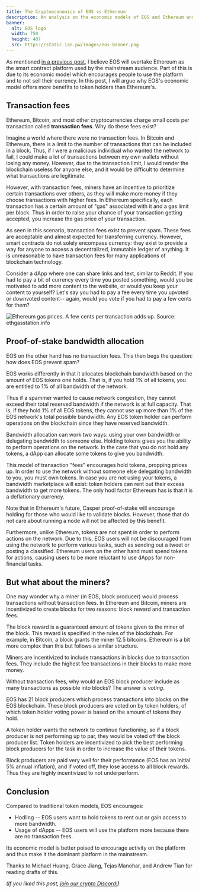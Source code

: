 ```yaml
---
title: The Cryptoeconomics of EOS vs Ethereum
description: An analysis on the economic models of EOS and Ethereum and the advantages and disadvantages to both.
banner:
  alt: EOS logo
  width: 750
  height: 407
  src: https://static.ian.pw/images/eos-banner.png
---
```


As mentioned [in a previous post](https://ian.pw/posts/2017-12-08-why-eos-will-overtake-ethereum-in-high-performance-smart-contracts.html), I believe EOS will overtake Ethereum as the smart contract platform used by the mainstream audience. Part of this is due to its economic model which encourages people to use the platform and to not sell their currency. In this post, I will argue why EOS's economic model offers more benefits to token holders than Ethereum's.

## Transaction fees

Ethereum, Bitcoin, and most other cryptocurrencies charge small costs per transaction called **transaction fees**. Why do these fees exist?

Imagine a world where there were no transaction fees. In Bitcoin and Ethereum, there is a limit to the number of transactions that can be included in a block. Thus, if I were a malicious individual who wanted the network to fail, I could make a lot of transactions between my own wallets without losing any money. However, due to the transaction limit, I would render the blockchain useless for anyone else, and it would be difficult to determine what transactions are legitimate.

However, with transaction fees, miners have an incentive to prioritize certain transactions over others, as they will make more money if they choose transactions with higher fees. In Ethereum specifically, each transaction has a certain amount of "gas" associated with it and a gas limit per block. Thus in order to raise your chance of your transaction getting accepted, you increase the gas price of your transaction.

As seen in this scenario, transaction fees exist to prevent spam. These fees are acceptable and almost expected for transferring currency. However, smart contracts do not solely encompass currency: they exist to provide a way for anyone to access a decentralized, immutable ledger of anything. It is unreasonable to have transaction fees for many applications of blockchain technology.

Consider a dApp where one can share links and text, similar to Reddit. If you had to pay a bit of currency every time you posted something, would you be motivated to add more content to the website, or would you keep your content to yourself? Let's say you had to pay a fee every time you upvoted or downvoted content-- again, would you vote if you had to pay a few cents for them?

![Ethereum gas prices. A few cents per transaction adds up. Source: ethgasstation.info](https://i.imgur.com/wQlH7pa.png)

## Proof-of-stake bandwidth allocation

EOS on the other hand has no transaction fees. This then begs the question: how does EOS prevent spam?

EOS works differently in that it allocates blockchain bandwidth based on the amount of EOS tokens one holds. That is, if you hold 1% of all tokens, you are entitled to 1% of all bandwidth of the network.

Thus if a spammer wanted to cause network congestion, they cannot exceed their total reserved bandwidth if the network is at full capacity. That is, if they hold 1% of all EOS tokens, they cannot use up more than 1% of the EOS network's total possible bandwidth. Any EOS token holder can perform operations on the blockchain since they have reserved bandwidth.

Bandwidth allocation can work two ways: using your own bandwidth or delegating bandwidth to someone else. Holding tokens gives you the ability to perform operations on the network. In the case that you do not hold any tokens, a dApp can allocate some tokens to give you bandwidth.

This model of transaction "fees" encourages hold tokens, propping prices up. In order to use the network without someone else delegating bandwidth to you, you must own tokens. In case you are not using your tokens, a bandwidth marketplace will exist: token holders can rent out their excess bandwidth to get more tokens. The only hodl factor Ethereum has is that it is a deflationary currency.

Note that in Ethereum's future, Casper proof-of-stake will encourage holding for those who would like to validate blocks. However, those that do not care about running a node will not be affected by this benefit.

Furthermore, unlike Ethereum, tokens are not spent in order to perform actions on the network. Due to this, EOS users will not be discouraged from using the network to perform various tasks, such as sending out a tweet or posting a classified. Ethereum users on the other hand must spend tokens for actions, causing users to be more reluctant to use dApps for non-financial tasks.

## But what about the miners?

One may wonder why a miner (in EOS, block producer) would process transactions without transaction fees. In Ethereum and Bitcoin, miners are incentivized to create blocks for two reasons: block reward and transaction fees.

The block reward is a guaranteed amount of tokens given to the miner of the block. This reward is specified in the rules of the blockchain. For example, in Bitcoin, a block grants the miner 12.5 bitcoins. Ethereum is a bit more complex than this but follows a similar structure.

Miners are incentivized to include transactions in blocks due to transaction fees. They include the highest fee transactions in their blocks to make more money.

Without transaction fees, why would an EOS block producer include as many transactions as possible into blocks? The answer is _voting_.

EOS has 21 block producers which process transactions into blocks on the EOS blockchain. These block producers are voted on by token holders, of which token holder voting power is based on the amount of tokens they hold.

A token holder wants the network to continue functioning, so if a block producer is not performing up to par, they would be voted off the block producer list. Token holders are incentivized to pick the best performing block producers for the task in order to increase the value of their tokens.

Block producers are paid very well for their performance (EOS has an initial 5% annual inflation), and if voted off, they lose access to all block rewards. Thus they are highly incentivized to not underperform.

## Conclusion

Compared to traditional token models, EOS encourages:

- Hodling -- EOS users want to hold tokens to rent out or gain access to more bandwidth.
- Usage of dApps -- EOS users will use the platform more because there are no transaction fees.

Its economic model is better poised to encourage activity on the platform and thus make it the dominant platform in the mainstream.

Thanks to Michael Huang, Grace Jiang, Tejas Manohar, and Andrew Tian for reading drafts of this.

_(If you liked this post, [join our crypto Discord!](https://discord.gg/5AkBWSY))_
